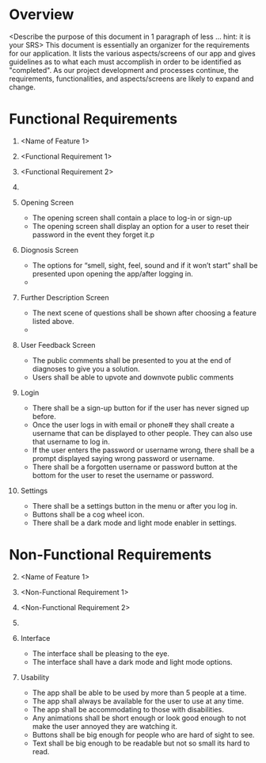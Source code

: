 # Overview
<Describe the purpose of this document in 1 paragraph of less … hint: it is
your SRS>
This document is essentially an organizer for the requirements for our application. It lists the various aspects/screens of our app and gives
guidelines as to what each must accomplish in order to be identified as "completed". As our project development and processes continue, the requirements, functionalities, and aspects/screens are likely to expand and change.


# Functional Requirements
1. <Name of Feature 1>
 1. <Functional Requirement 1>
 2. <Functional Requirement 2>
 3. <And so on>
 
2. Opening Screen
    * The opening screen shall contain a place to log-in or sign-up
    * The opening screen shall display an option for a user to reset their password in the event they forget it.p

3. Diognosis Screen
     * The options for “smell, sight, feel, sound and if it won’t start” shall be presented upon opening the app/after logging in.
     *
     
4. Further Description Screen
    * The next scene of questions shall be shown after choosing a feature listed above.
    *
 
 5. User Feedback Screen
    * The public comments shall be presented to you at the end of diagnoses to give you a solution.
    * Users shall be able to upvote and downvote public comments
 
 6. Login
    * There shall be a sign-up button for if the user has never signed up before. 
    * Once the user logs in with email or phone# they shall create a username that can be displayed to other people. They can also use that username to log in. 
    * If the user enters the password or username wrong, there shall be a prompt displayed saying    wrong password or username.   
    * There shall be a forgotten username or password button at the bottom for the user to reset the username or password.
 
7. Settings
    * There shall be a settings button in the menu or after you log in.
    * Buttons shall be a cog wheel icon.
    * There shall be a dark mode and light mode enabler in settings.

 
 
# Non-Functional Requirements
2. <Name of Feature 1>
 1. <Non-Functional Requirement 1>
 2. <Non-Functional Requirement 2>
 3. <And so on>
 
1. Interface
    * The interface shall be pleasing to the eye.
    * The interface shall have a dark mode and light mode options.
    
2. Usability
    * The app shall be able to be used by more than 5 people at a time.
    * The app shall always be available for the user to use at any time.
    * The app shall be accommodating to those with disabilities.
    * Any animations shall be short enough or look good enough to not make the user annoyed they are watching it.
    * Buttons shall be big enough for people who are hard of sight to see.
    * Text shall be big enough to be readable but not so small its hard to 
    read.

  
